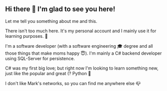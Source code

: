 ## Hi there 👋 I'm glad to see you here!

Let me tell you something about me and this.

There isn't too much here. It's my personal account and I mainly use it for learning purposes. :seedling:

I'm a software developer (with a software engineering :mortar_board: degree and all those things that make moms happy :innocent:). I'm mainly a C# backend developer using SQL-Server for persistence.

C# was my first big love; but right now I'm looking to learn something new, just like the popular and great (? Python :star_struck:

I don't like Mark's networks, so you can find me anywhere else :mailbox_closed:

<!--
**CarlosBordachar/CarlosBordachar** is a ✨ _special_ ✨ repository because its `README.md` (this file) appears on your GitHub profile.

Here are some ideas to get you started:

- 🔭 I’m currently working on ...
- 🌱 I’m currently learning ...
- 👯 I’m looking to collaborate on ...
- 🤔 I’m looking for help with ...
- 💬 Ask me about ...
- 📫 How to reach me: ... :mailbox_closed:
- 😄 Pronouns: ...
- ⚡ Fun fact: ...

Emoji list:
https://es.piliapp.com/emoji/list/
https://www.webfx.com/tools/emoji-cheat-sheet/
https://github.com/ikatyang/emoji-cheat-sheet/blob/master/README.md
-->
